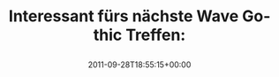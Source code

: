 ---
retweeted: false
source: <a href="http://itunes.apple.com/us/app/twitter/id409789998?mt=12" rel="nofollow">Twitter
  for Mac</a>
entities:
  hashtags: []
  symbols: []
  user_mentions: []
  urls:
  - url: http://t.co/Dbu8Xvr4
    expanded_url: http://www.golem.de/1109/86722.html
    display_url: golem.de/1109/86722.html
    indices:
    - '46'
    - '66'
display_text_range:
- '0'
- '66'
favorite_count: '0'
id_str: '119123018046910464'
truncated: false
retweet_count: '1'
id: '119123018046910464'
possibly_sensitive: false
created_at: Wed Sep 28 18:55:15 +0000 2011
favorited: false
full_text: 'Interessant fürs nächste Wave Gothic Treffen:'
lang: de
quote_url: http://www.golem.de/1109/86722.html
tags:
- pesos/twitter
date: '2011-09-28T18:55:15+00:00'
src: https://twitter.com/bascht/status/119123018046910464
original_url: https://twitter.com/bascht/status/119123018046910464
type: twitter_tweet
text: 'Interessant fürs nächste Wave Gothic Treffen:'
title: 'Interessant fürs nächste Wave Gothic Treffen:

  '

---